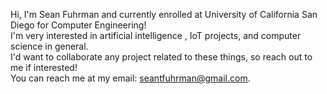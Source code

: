 
<!---
seantfuhrman/seantfuhrman is a ✨ special ✨ repository because its `README.md` (this file) appears on your GitHub profile.
You can click the Preview link to take a look at your changes.
--->
Hi, I'm Sean Fuhrman and currently enrolled at University of California San Diego for Computer Engineering!  
I'm very interested in artificial intelligence , IoT projects, and computer science in general.  
I'd want to collaborate any project related to these things, so reach out to me if interested!  
You can reach me at my email: seantfuhrman@gmail.com.  
